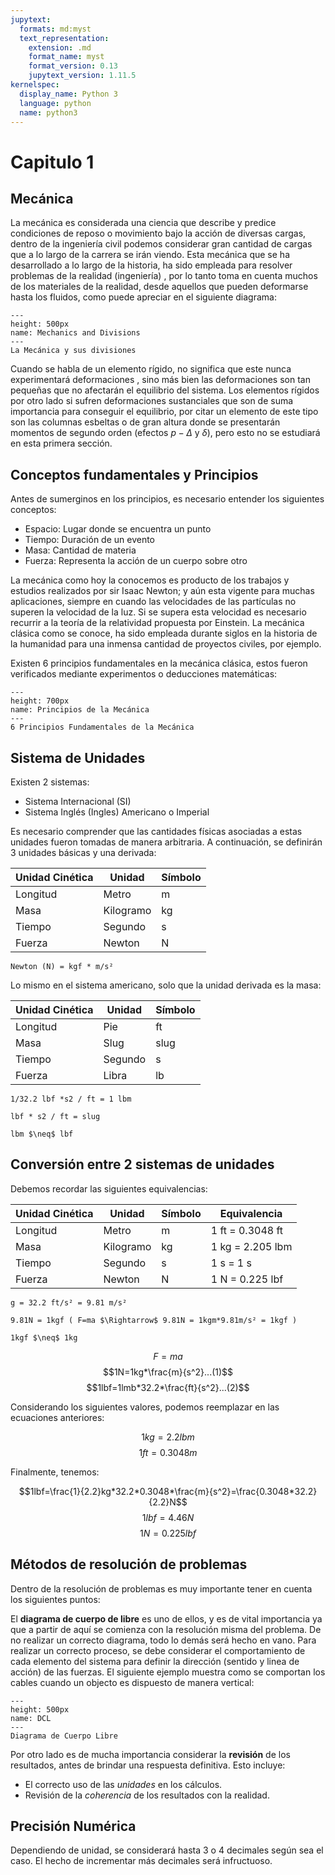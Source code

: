 ```yaml
---
jupytext:
  formats: md:myst
  text_representation:
    extension: .md
    format_name: myst
    format_version: 0.13
    jupytext_version: 1.11.5
kernelspec:
  display_name: Python 3
  language: python
  name: python3
---
```


# Capitulo 1

## Mecánica

La mecánica es considerada una ciencia que describe y predice condiciones de reposo o movimiento bajo la acción de diversas cargas, dentro de la ingeniería civil podemos considerar gran cantidad de cargas que a lo largo de la carrera se irán viendo. Esta mecánica que se ha desarrollado a lo largo de la historia, ha sido empleada para resolver problemas de la realidad (ingeniería) , por lo tanto toma en cuenta muchos de los materiales de la realidad, desde aquellos que pueden deformarse hasta los fluidos, como puede apreciar en el siguiente diagrama:

```{figure} 1.svg
---
height: 500px
name: Mechanics and Divisions
---
La Mecánica y sus divisiones
```

Cuando se habla de un elemento rígido, no significa que este nunca experimentará deformaciones , sino más bien las deformaciones son tan pequeñas que no afectarán el equilibrio del sistema. Los elementos rígidos por otro lado si sufren deformaciones sustanciales que son de suma importancia para conseguir el equilibrio, por citar un elemento de este tipo son las columnas esbeltas o de gran altura donde se presentarán momentos de segundo orden (efectos $p-\Delta$ y $\delta$), pero esto no se estudiará en esta primera sección.

## Conceptos fundamentales y Principios

Antes de sumerginos en los principios, es necesario entender los siguientes conceptos:

- Espacio: Lugar donde se encuentra un punto
- Tiempo: Duración de un evento
- Masa: Cantidad de materia
- Fuerza: Representa la acción de un cuerpo sobre otro

La mecánica como hoy la conocemos es producto de los trabajos y estudios realizados por sir Isaac Newton; y aún esta vigente para muchas aplicaciones, siempre en cuando las velocidades de las partículas no superen la velocidad de la luz. Si se supera esta velocidad es necesario recurrir a la teoría de la relatividad propuesta por Einstein. La mecánica clásica como se conoce, ha sido empleada durante siglos en la historia de la humanidad para una inmensa cantidad de proyectos civiles, por ejemplo.

Existen 6 principios fundamentales en la mecánica clásica, estos fueron verificados mediante experimentos o deducciones matemáticas:

```{figure} 2.svg
---
height: 700px
name: Principios de la Mecánica
---
6 Principios Fundamentales de la Mecánica
```

## Sistema de Unidades

Existen 2 sistemas:

- Sistema Internacional (SI)
- Sistema Inglés (Ingles) Americano o Imperial

Es necesario comprender que las cantidades físicas asociadas a estas unidades fueron tomadas de manera arbitraria. A continuación, se definirán 3 unidades básicas y una derivada:


| Unidad Cinética | Unidad | Símbolo |
|------------------|--------|---------|
| Longitud         | Metro  | m       |
| Masa             | Kilogramo | kg    |
| Tiempo           | Segundo | s      |
| Fuerza           | Newton  | N      |

```{note}
Newton (N) = kgf * m/s²
```

Lo mismo en el sistema americano, solo que la unidad derivada es la masa:

| Unidad Cinética | Unidad | Símbolo |
|------------------|--------|---------|
| Longitud         | Pie    | ft      |
| Masa             | Slug   | slug    |
| Tiempo           | Segundo | s      |
| Fuerza           | Libra  | lb      |

```{note}
1/32.2 lbf *s2 / ft = 1 lbm

lbf * s2 / ft = slug
```

```{warning}
lbm $\neq$ lbf
```

## Conversión entre 2 sistemas de unidades

Debemos recordar las siguientes equivalencias:

| Unidad Cinética | Unidad | Símbolo | Equivalencia |
|------------------|--------|---------|--------------|
| Longitud         | Metro  | m       | 1 ft = 0.3048 ft |
| Masa             | Kilogramo | kg    | 1 kg = 2.205 lbm |
| Tiempo           | Segundo | s      | 1 s = 1 s |
| Fuerza           | Newton  | N      | 1 N = 0.225 lbf |

```{note}
g = 32.2 ft/s² = 9.81 m/s²

9.81N = 1kgf ( F=ma $\Rightarrow$ 9.81N = 1kgm*9.81m/s² = 1kgf )
```

```{warning}
1kgf $\neq$ 1kg
```

$$F=ma$$
$$1N=1kg*\frac{m}{s^2}...(1)$$
$$1lbf=1lmb*32.2*\frac{ft}{s^2}...(2)$$

Considerando los siguientes valores, podemos reemplazar en las ecuaciones anteriores:

$$1kg=2.2lbm$$
$$1ft=0.3048m$$

Finalmente, tenemos:

$$1lbf=\frac{1}{2.2}kg*32.2*0.3048*\frac{m}{s^2}=\frac{0.3048*32.2}{2.2}N$$
$$1lbf=4.46N$$
$$1N=0.225lbf$$


## Métodos de resolución de problemas

Dentro de la resolución de problemas es muy importante tener en cuenta los siguientes puntos:

El **diagrama de cuerpo de libre** es uno de ellos, y es de vital importancia ya que a partir de aquí se comienza con la resolución misma del problema. De no realizar un correcto diagrama, todo lo demás será hecho en vano. Para realizar un correcto proceso, se debe considerar el comportamiento de cada elemento del sistema para definir la dirección (sentido y linea de acción) de las fuerzas. El siguiente ejemplo muestra como se comportan los cables cuando un objecto es dispuesto de manera vertical:

```{figure} DCL.svg
---
height: 500px
name: DCL
---
Diagrama de Cuerpo Libre
```

Por otro lado es de mucha importancia considerar la **revisión** de los resultados, antes de brindar una respuesta definitiva. Esto incluye:

- El correcto uso de las *unidades* en los cálculos.
- Revisión de la *coherencia* de los resultados con la realidad.

## Precisión Numérica

Dependiendo de unidad, se considerará hasta 3 o 4 decimales según sea el caso. El hecho de incrementar más decimales será infructuoso.